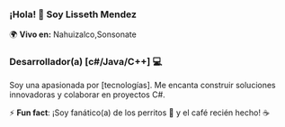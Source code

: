 ### ¡Hola! 👋 Soy Lisseth Mendez

🌍 **Vivo en:** Nahuizalco,Sonsonate  

### Desarrollador(a) [c#/Java/C++] 💻

Soy una apasionada por [tecnologías]. Me encanta construir soluciones innovadoras y colaborar en proyectos C#.

⚡ **Fun fact**: ¡Soy fanático(a) de los perritos 🐾 y el café recién hecho! ☕    

